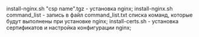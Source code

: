 install-nginx.sh "csp name".tgz - установка nginx;
install-nginx.sh command_list - запись в файл command_list.txt списка команд, которые будут выполнены при установке nginx;
install-certs.sh - установка сертификатов и настройка конфигурации nginx;